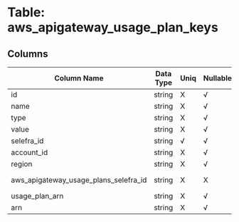 # Table: aws_apigateway_usage_plan_keys

## Columns 

|  Column Name   |  Data Type  | Uniq | Nullable | Description | 
|  ----  | ----  | ----  | ----  | ---- | 
| id | string | X | √ |  | 
| name | string | X | √ |  | 
| type | string | X | √ |  | 
| value | string | X | √ |  | 
| selefra_id | string | √ | √ | random id | 
| account_id | string | X | √ |  | 
| region | string | X | √ |  | 
| aws_apigateway_usage_plans_selefra_id | string | X | X | fk to aws_apigateway_usage_plans.selefra_id | 
| usage_plan_arn | string | X | √ |  | 
| arn | string | X | √ |  | 


